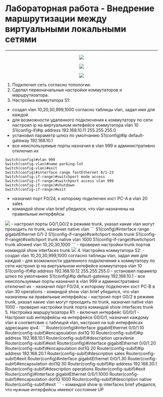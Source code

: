 # Лабораторная работа - Внедрение маршрутизации между виртуальными локальными сетями 
_ _ _

<p align="center">
<image src="https://github.com/LLlMEJIb87/OTUS-learning/blob/master/12.%20Vlan/topologiya.PNG">
</p>

<p align="center">
<image src="https://github.com/LLlMEJIb87/OTUS-learning/blob/master/12.%20Vlan/tablica_adresacii.PNG">
</p>

<p align="center">
<image src="https://github.com/LLlMEJIb87/OTUS-learning/blob/master/12.%20Vlan/tablica_vlan.PNG">
</p>

1. Подключил сеть согласно топологии.
2. Сделал первоначальные настройки коммутаторов и маршрутизатора.
3. Настройка коммутатора S1:
- создал vlan 10,20,30,999,1000 согласно таблицы vlan, задал имя для каждой
- для возможности удаленного подключения к коммутатору по сети настроил ip на виртуальном интефейсе коммутатора vlan 10 S1(config-if)#ip address 192.168.10.11 255.255.255.0
- установил параметр шлюз по умолчанию S1(config)#ip default-gateway 192.168.10.1
- все неиспользуемые порты назначил в vlan 999 и административно отключил их
```
Switch(config)#vlan 999
Switch(config-vlan)#name parking-lot
Switch(config-vlan)#exit
Switch(config)#interface range fastEthernet 0/1-23
Switch(config-if-range)#switchport mode access 
Switch(config-if-range)#switchport access vlan 999
Switch(config-if-range)#shutdown 
Switch(config-if-range)#exit
```
- назначил порт F0/24, к которому подключен хост PC-A в vlan 20 sales
- командой show vlan brief убедился, что vlan назначены на правильные интерфейсы
<image src="https://github.com/LLlMEJIb87/OTUS-learning/blob/master/12.%20Vlan/show_vlan_S1.PNG">
- настроил порты G0/1,G0/2 в режиме trunk, указал какие vlan могут проходить по trunk, назначил native vlan
```
S1(config)#interface range gigabitEthernet 0/1-2
S1(config-if-range)#switchport mode trunk
S1(config-if-range)#switchport trunk native vlan 1000
S1(config-if-range)#switchport trunk allowed vlan 10,20,30,1000
```
- проверил  настройки trunk портов командой show interfaces trunk
<image src="https://github.com/LLlMEJIb87/OTUS-learning/blob/master/12.%20Vlan/show_trunk_S1.PNG">
4. Настройка коммутатора S2:
- создал vlan 10,20,30,999,1000 согласно таблицы vlan, задал имя для каждой
- для возможности удаленного подключения к коммутатору по сети настроил ip на виртуальном интефейсе коммутатора vlan 10 S1(config-if)#ip address 192.168.10.12 255.255.255.0
- установил параметр шлюз по умолчанию S1(config)#ip default-gateway 192.168.10.1
- все неиспользуемые порты назначил в vlan 999 и административно отключил их
- назначил порт F0/24, к которому подключен хост PC-B в vlan 30 operations
- командой show vlan brief убедился, что vlan назначены на правильные интерфейсы
- настроил порт G0/2 в режиме trunk, указал какие vlan могут проходить по trunk, назначил native vlan 1000
- проверил  настройки trunk порта командой show interfaces trunk
5. Настройка маршрутизатора R1:
- включил интерфейс G0/0/1
- Настроил sub интерфейсы на интерфейсе G0/0/1, назначил каждому vlan в соответсвие c таблицой vlan, настроил на sub интерфейсах адресацию ipv4:
```
Router(config)#interface gigabitEthernet 0/0/1.10
Router(config-subif)#encapsulation dot1Q 10
Router(config-subif)#ip address 192.168.10.1
Router(config-subif)#description upravlenie
Router(config-subif)#exit
Router(config)#interface gigabitEthernet 0/0/1.20
Router(config-subif)#encapsulation dot1Q 20
Router(config-subif)#ip address 192.168.20.1
Router(config-subif)#description sales
Router(config-subif)#exit
Router(config)#interface gigabitEthernet 0/0/1.30
Router(config-subif)#encapsulation dot1Q 30
Router(config-subif)#ip address 192.168.30.1
Router(config-subif)#description operations
Router(config-subif)#exit
Router(config)#interface gigabitEthernet 0/0/1.1000
Router(config-subif)#encapsulation dot1Q 1000
Router(config-subif)#description native
Router(config-subif)#exit
```
- командой show ip interfaces brief убедился, что нужные интерфейсы имееют состояние UP

